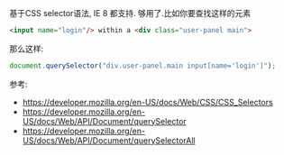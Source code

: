 
基于CSS selector语法, IE 8 都支持. 够用了.比如你要查找这样的元素
```html
<input name="login"/> within a <div class="user-panel main">
```
那么这样:
```js
document.querySelector("div.user-panel.main input[name='login']");
```
参考:
- https://developer.mozilla.org/en-US/docs/Web/CSS/CSS_Selectors
- https://developer.mozilla.org/en-US/docs/Web/API/Document/querySelector
- https://developer.mozilla.org/en-US/docs/Web/API/Document/querySelectorAll
